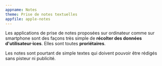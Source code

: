 ```yaml
---
appname: Notes
theme: Prise de notes textuelles
appfile: apple-notes
---
```


Les applications de prise de notes proposées sur ordinateur comme sur smartphone sont des façons très simple de **récolter des données d'utilisateur⋅ices**. Elles sont toutes **proriétaires**. 

Les notes sont pourtant de simple textes qui doivent pouvoir être rédigés sans pisteur ni publicité.
